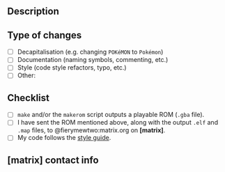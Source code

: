 ## Description
<!--- Describe your changes in detail -->

## Type of changes
<!--- What types of changes does your code introduce? Put an `x` in all the boxes that apply: -->
- [ ] Decapitalisation (e.g. changing `POKéMON` to `Pokémon`)
- [ ] Documentation (naming symbols, commenting, etc.)
- [ ] Style (code style refactors, typo, etc.)
- [ ] Other: <!--- replace this comment with your type of change -->

## Checklist
<!--- Go over all the following points, and put an `x` in all the boxes that apply. -->
- [ ] `make` and/or the `makerom` script outputs a playable ROM (`.gba` file).
- [ ] I have sent the ROM mentioned above, along with the output `.elf` and `.map` files, to @fierymewtwo:matrix.org on **[matrix]**.
- [ ] My code follows the [style guide](STYLE.md).

## **[matrix]** contact info
<!--- formatted as name:homeserver, e.g. fierymewtwo:matrix.org -->
<!--- Contributors must join https://matrix.to/#/#rebirthteam:matrix.org -->
